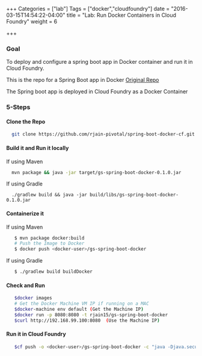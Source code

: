 +++
Categories = ["lab"]
Tags = ["docker","cloudfoundry"]
date = "2016-03-15T14:54:22-04:00"
title = "Lab: Run Docker Containers in Cloud Foundry"
weight = 6

+++

### Goal

To deploy and configure a spring boot app in Docker container and run it in Cloud Foundry.

<!--more-->


This is the repo for a Spring Boot app in Docker
[Original Repo](https://spring.io/guides/gs/spring-boot-docker/#scratch)

The Spring boot app is deployed in Cloud Foundry as a Docker Container

### 5-Steps

#### Clone the Repo

   ```bash
     git clone https://github.com/rjain-pivotal/spring-boot-docker-cf.git
   ```
#### Build it and Run it locally

   If using Maven

   ```bash
     mvn package && java -jar target/gs-spring-boot-docker-0.1.0.jar
   ```

   If using Gradle

   ```
     ./gradlew build && java -jar build/libs/gs-spring-boot-docker-0.1.0.jar
   ```

#### Containerize it

   If using Maven

   ```bash
      $ mvn package docker:build
      # Push the Image to Docker
      $ docker push <docker-user>/gs-spring-boot-docker
   ```

   If using Gradle

   ```bash
      $ ./gradlew build buildDocker
   ```

#### Check and Run

   ```bash
      $docker images
      # Get the Docker Machine VM IP if running on a MAC
      $docker-machine env default (Get the Machine IP)
      $docker run -p 8080:8080 -t rjain15/gs-spring-boot-docker
      $curl http://192.168.99.100:8080  (Use the Machine IP)
   ```

#### Run it in Cloud Foundry

   ```bash
      $cf push -o <docker-user>/gs-spring-boot-docker -c "java -Djava.security.egd=file:/dev/./urandom -jar /app.jar"
   ```
